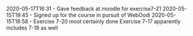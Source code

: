 2020-05-17T16:31 - Gave feedback at moodle for exercise7-21
2020-05-15T19:45 - Signed up for the course in pursuit of WebOodi
2020-05-15T18:58 - Exercise 7-20 most certainly done
Exercise 7-17 apparently includes 7-18 as well
